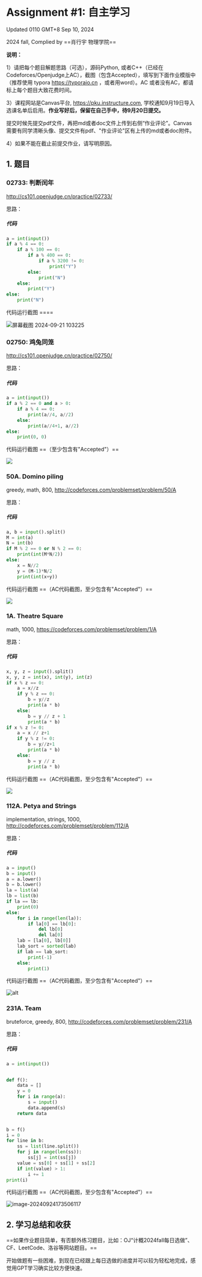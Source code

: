 # Assignment #1: 自主学习

Updated 0110 GMT+8 Sep 10, 2024

2024 fall, Complied by ==肖行宇 物理学院==



**说明：**

1）请把每个题目解题思路（可选），源码Python, 或者C++（已经在Codeforces/Openjudge上AC），截图（包含Accepted），填写到下面作业模版中（推荐使用 typora https://typoraio.cn ，或者用word）。AC 或者没有AC，都请标上每个题目大致花费时间。

3）课程网站是Canvas平台, https://pku.instructure.com, 学校通知9月19日导入选课名单后启用。**作业写好后，保留在自己手中，待9月20日提交。**

提交时候先提交pdf文件，再把md或者doc文件上传到右侧“作业评论”。Canvas需要有同学清晰头像、提交文件有pdf、"作业评论"区有上传的md或者doc附件。

4）如果不能在截止前提交作业，请写明原因。



## 1. 题目

### 02733: 判断闰年

http://cs101.openjudge.cn/practice/02733/



思路：



##### 代码

```python
a = int(input())
if a % 4 == 0:
    if a % 100 == 0:
        if a % 400 == 0:
            if a % 3200 != 0:
                print("Y")
        else:
            print("N")
    else:
        print("Y")
else:
    print("N")


```



代码运行截图 ====

![屏幕截图 2024-09-21 103225](https://github.com/Xingyu-Xiao/My-Picbed/blob/main/%E5%B1%8F%E5%B9%95%E6%88%AA%E5%9B%BE%202024-09-21%20103213.png)



### 02750: 鸡兔同笼

http://cs101.openjudge.cn/practice/02750/



思路：



##### 代码

```python
a = int(input())
if a % 2 == 0 and a > 0:
    if a % 4 == 0:
        print(a//4, a//2)
    else:
        print(a//4+1, a//2)
else:
    print(0, 0)


```



代码运行截图 ==（至少包含有"Accepted"）==

![](https://github.com/Xingyu-Xiao/My-Picbed/blob/main/%E5%B1%8F%E5%B9%95%E6%88%AA%E5%9B%BE%202024-09-24%20172653.png)



### 50A. Domino piling

greedy, math, 800, http://codeforces.com/problemset/problem/50/A



思路：



##### 代码

```python
a, b = input().split()
M = int(a)
N = int(b)
if M % 2 == 0 or N % 2 == 0:
    print(int(M*N/2))
else:
    x = N//2
    y = (M-1)*N/2
    print(int(x+y))


```



代码运行截图 ==（AC代码截图，至少包含有"Accepted"）==

![](https://github.com/Xingyu-Xiao/My-Picbed/blob/main/%E5%B1%8F%E5%B9%95%E6%88%AA%E5%9B%BE%202024-09-24%20173021.png)



### 1A. Theatre Square

math, 1000, https://codeforces.com/problemset/problem/1/A



思路：



##### 代码

```python
x, y, z = input().split()
x, y, z = int(x), int(y), int(z)
if x % z == 0:
    a = x//z
    if y % z == 0:
        b = y//z
        print(a * b)
    else:
        b = y // z + 1
        print(a * b)
if x % z != 0:
    a = x // z+1
    if y % z != 0:
        b = y//z+1
        print(a * b)
    else:
        b = y // z
        print(a * b)


```



代码运行截图 ==（AC代码截图，至少包含有"Accepted"）==

![](https://github.com/Xingyu-Xiao/My-Picbed/blob/main/%E5%B1%8F%E5%B9%95%E6%88%AA%E5%9B%BE%202024-09-24%20173157.png)



### 112A. Petya and Strings

implementation, strings, 1000, http://codeforces.com/problemset/problem/112/A



思路：



##### 代码

```python
a = input()
b = input()
a = a.lower()
b = b.lower()
la = list(a)
lb = list(b)
if la == lb:
    print(0)
else:
    for i in range(len(la)):
        if la[0] == lb[0]:
            del lb[0]
            del la[0]
    lab = [la[0], lb[0]]
    lab_sort = sorted(lab)
    if lab == lab_sort:
        print(-1)
    else:
        print(1)


```



代码运行截图 ==（AC代码截图，至少包含有"Accepted"）==

![alt](https://github.com/Xingyu-Xiao/My-Picbed/blob/main/%E5%B1%8F%E5%B9%95%E6%88%AA%E5%9B%BE%202024-09-24%20173326.png)



### 231A. Team

bruteforce, greedy, 800, http://codeforces.com/problemset/problem/231/A



思路：



##### 代码

```python
a = int(input())


def f():
    data = []
    y = 0
    for i in range(a):
        s = input()
        data.append(s)
    return data


b = f()
i = 0
for line in b:
    ss = list(line.split())
    for j in range(len(ss)):
        ss[j] = int(ss[j])
    value = ss[0] + ss[1] + ss[2]
    if int(value) > 1:
        i += 1
print(i)


```



代码运行截图 ==（AC代码截图，至少包含有"Accepted"）==

![image-20240924173506117](https://github.com/Xingyu-Xiao/My-Picbed/blob/main/%E5%B1%8F%E5%B9%95%E6%88%AA%E5%9B%BE%202024-09-24%20173457.png)



## 2. 学习总结和收获

==如果作业题目简单，有否额外练习题目，比如：OJ“计概2024fall每日选做”、CF、LeetCode、洛谷等网站题目。==

开始做题有一些困难，到现在已经跟上每日选做的进度并可以较为轻松地完成，感觉用GPT学习确实比较方便快速。



